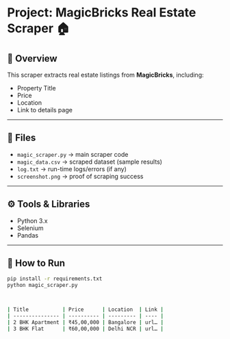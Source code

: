 # Project: MagicBricks Real Estate Scraper 🏠

## 📌 Overview
This scraper extracts real estate listings from **MagicBricks**, including:
- Property Title
- Price
- Location
- Link to details page

---

## 📂 Files
- `magic_scraper.py` → main scraper code  
- `magic_data.csv` → scraped dataset (sample results)  
- `log.txt` → run-time logs/errors (if any)  
- `screenshot.png` → proof of scraping success  

---

## ⚙️ Tools & Libraries
- Python 3.x  
- Selenium  
- Pandas  

---

## 🚀 How to Run
```bash
pip install -r requirements.txt
python magic_scraper.py



| Title           | Price      | Location  | Link |
| --------------- | ---------- | --------- | ---- |
| 2 BHK Apartment | ₹45,00,000 | Bangalore | url… |
| 3 BHK Flat      | ₹60,00,000 | Delhi NCR | url… |

